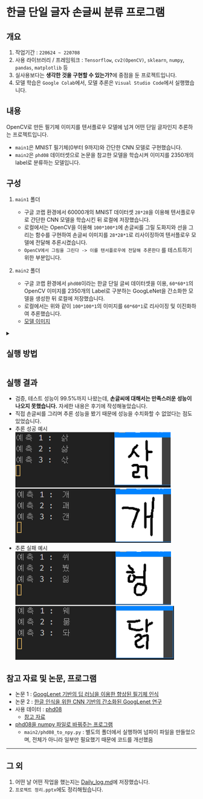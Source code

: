 # 한글 단일 글자 손글씨 분류 프로그램

## 개요
1. 작업기간 : `220624 ~ 220708`
2. 사용 라이브러리 / 프레임워크 : `Tensorflow`, `cv2(OpenCV)`, `sklearn`, `numpy`, `pandas`, `matplotlib` 등
3. 실사용보다는 <b>생각한 것을 구현할 수 있는가?</b>에 중점을 둔 프로젝트입니다. 
4. 모델 학습은 `Google Colab`에서, 모델 추론은 `Visual Studio Code`에서 실행했습니다.  

## 내용
OpenCV로 만든 필기체 이미지를 텐서플로우 모델에 넘겨 어떤 단일 글자인지 추론하는 프로젝트입니다. 
- `main1`은 MNIST 필기체(0부터 9까지)와 간단한 CNN 모델로 구현했습니다.
- `main2`은 `phd08` 데이터셋으로 논문을 참고한 모델을 학습시켜 이미지를 2350개의 label로 분류하는 모델입니다. 


## 구성
1. `main1` 폴더 
    - 구글 코랩 환경에서 60000개의 MNIST 데이터셋 `28*28`을 이용해 텐서플로우로 간단한 CNN 모델을 학습시킨 뒤 로컬에 저장했습니다.
    - 로컬에서는 OpenCV을 이용해 `100*100*1`에 손글씨를 그릴 도화지와 선을 그리는 함수를 구현하여 손글씨 이미지를 `28*28*1`로 리사이징하여 텐서플로우 모델에 전달해 추론시켰습니다.
    - `OpenCV에서 그림을 그린다 -> 이를 텐서플로우에 전달해 추론한다` 를 테스트하기 위한 부분입니다.

2. `main2` 폴더
    - 구글 코랩 환경에서 `phd08`이라는 한글 단일 글씨 데이터셋을 이용, `60*60*1`의 OpenCV 이미지를 2350개의 Label로 구분하는 GoogLeNet을 간소화한 모델을 생성한 뒤 로컬에 저장했습니다. 
    - 로컬에서는 위와 같이 `100*100*1`의 이미지를 `60*60*1`로 리사이징 및 이진화하여 추론했습니다.
    - [모델 이미지](https://github.com/dowrave/Project01_HandWriting/blob/main/Image_ForReadMe/korean_model_220707.png)
<details>
<summary><h2>실행 방법</h2></summary>
1. main1 폴더의  main1.py or main2 폴더의 main2.py (단일 한글 글자)를 실행 </br> 
2. 흰 화면이 뜨면 그림판에 글씨를 쓰듯 숫자나 문자를 그린다.</br>
3. spacebar를 (꾹) 누르면 모델이 추론한 상위 3개의 label이 출력</br>
4. r을 (꾹) 누르면 흰 화면으로 초기화</br>
5. q를 (꾹) 누르면 종료됨
</details>

## 실행 결과
- 검증, 테스트 성능이 99.5%까지 나왔는데, <b>손글씨에 대해서는 만족스러운 성능이 나오지 못했습니다.</b> 자세한 내용은 후기에 작성해놓았습니다. 
- 직접 손글씨를 그리며 추론 성능을 봤기 때문에 성능을 수치화할 수 없었다는 점도 있었습니다.
- 추론 성공 예시  
![성공1](https://github.com/dowrave/Project01_HandWriting/blob/main/Image_ForReadMe/Success_1.PNG)
![성공2](https://github.com/dowrave/Project01_HandWriting/blob/main/Image_ForReadMe/Success_2.PNG)
- 추론 실패 예시  
![실패1](https://github.com/dowrave/Project01_HandWriting/blob/main/Image_ForReadMe/Failed_1.PNG)
![실패2](https://github.com/dowrave/Project01_HandWriting/blob/main/Image_ForReadMe/Failed_2.PNG)


## 참고 자료 및 논문, 프로그램
- 논문 1 : [GoogLenet 기반의 딥 러닝을 이용한 향상된 필기체 인식](https://scienceon.kisti.re.kr/commons/util/originalView.do?cn=JAKO201823955287871&oCn=JAKO201823955287871&dbt=JAKO&journal=NJOU00292001)
- 논문 2 : [한글 인식을 위한 CNN 기반의 간소화된 GoogLenet 연구](https://scienceon.kisti.re.kr/commons/util/originalView.do?cn=JAKO201630762630914&oCn=JAKO201630762630914&dbt=JAKO&journal=NJOU00431883)
- 사용 데이터 : [phd08](https://www.dropbox.com/s/69cwkkqt4m1xl55/phd08.alz?dl=0)
    - [참고 자료](https://www.kci.go.kr/kciportal/ci/sereArticleSearch/ciSereArtiView.kci?sereArticleSearchBean.artiId=ART001293992)
- [phd08을 numpy 파일로 바꿔주는 프로그램](https://github.com/sungjunyoung/phd08-conversion)
    - `main2/phd08_to_npy.py` : 별도의 폴더에서 실행하여 넘파이 파일을 만들었으며, 전체가 아니라 일부만 필요했기 때문에 코드를 개선했음
---------------------------------

## 그 외
1. 어떤 날 어떤 작업을 했는지는 [Daily_log.md](https://github.com/dowrave/Project01_HandWriting/blob/main/Daily_log.md)에 저장했습니다.
2. `프로젝트 정리.pptx`에도 정리해뒀습니다.   
